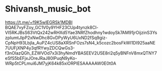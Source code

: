 # Shivansh_music_bot
https://t.me/+f9K5wlEGRSk1MDBl
BQAE7vyFZoy_GC1V0y9YHF23CUp4tynzk8Cl-VI5RKJBsS63VtQx242wRHXd5Yae3NRfZhodhny1wdoySk7AM91jrOijzinS3YszpIumtJlpP2xNwDhc8GvDPyWyU6UxND2fSq9giz-CpNpH93LbjIa_AuPZ4cUS8aXRSnFOzs7sN4_k5cozc2bosFkWI1DI925aaNE7UUFjXNP4y3qfRYwyZDCQwGs3-f3nOlazQGh_EZWVOd7x3i3hyNmdYBASEEV2U5E8ri2q5yBNFnV8mxQTNY7eSfS5bEFjxJOreJRaJ80lPuqN9yKo-WRp5tCPLmui6JM7yjK64k85xiORPlESAAAAAW0E0t0A
